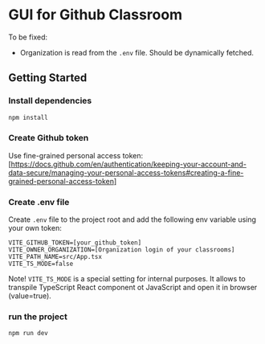 # GUI for Github Classroom 

To be fixed: 
- Organization is read from the `.env` file. Should be dynamically fetched.

## Getting Started

### Install dependencies
```bash
npm install
```
### Create Github token
Use fine-grained personal access token: [https://docs.github.com/en/authentication/keeping-your-account-and-data-secure/managing-your-personal-access-tokens#creating-a-fine-grained-personal-access-token]

### Create .env file
Create `.env` file to the project root and add the following env variable using your own token:
```
VITE_GITHUB_TOKEN=[your_github_token]
VITE_OWNER_ORGANIZATION=[Organization login of your classrooms]
VITE_PATH_NAME=src/App.tsx
VITE_TS_MODE=false
```
Note! `VITE_TS_MODE` is a special setting for internal purposes. It allows to transpile TypeScript React component ot JavaScript and open it in browser (value=true).

### run the project
```
npm run dev
```